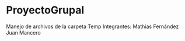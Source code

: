 # ProyectoGrupal
Manejo de archivos de la carpeta Temp
Integrantes:
Mathias Fernández 
Juan Mancero

